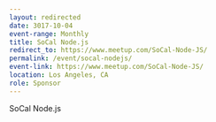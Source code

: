 ```yaml
---
layout: redirected
date: 3017-10-04
event-range: Monthly
title: SoCal Node.js
redirect_to: https://www.meetup.com/SoCal-Node-JS/
permalink: /event/socal-nodejs/
event-link: https://www.meetup.com/SoCal-Node-JS/
location: Los Angeles, CA
role: Sponsor
---
```

SoCal Node.js